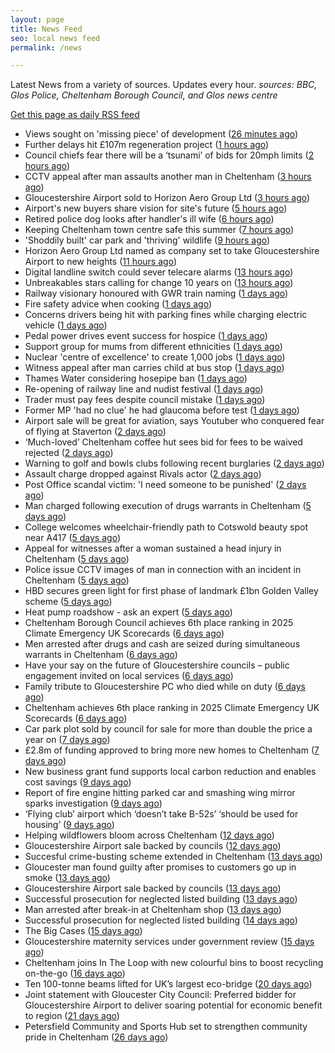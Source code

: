 ```yaml
---
layout: page
title: News Feed
seo: local news feed
permalink: /news

---
```


Latest News from a variety of sources. Updates every hour.
_sources: BBC, Glos Police, Cheltenham Borough Council, and Glos news centre_

[Get this page as daily RSS feed](/daily.rss)

<!-- news_marker starts -->
- Views sought on 'missing piece' of development ([26 minutes ago](https://www.bbc.com/news/articles/cp3k7xwp95go))
- Further delays hit £107m regeneration project ([1 hours ago](https://www.bbc.com/news/articles/c89eqdz32kwo))
- Council chiefs fear there will be a ‘tsunami’ of bids for 20mph limits ([2 hours ago](https://gloucesternewscentre.co.uk/council-chiefs-fear-there-will-be-a-tsunami-of-bids-for-20mph-limits/))
- CCTV appeal after man assaults another man in Cheltenham ([3 hours ago](https://gloucesternewscentre.co.uk/cctv-appeal-after-man-assaults-another-man-in-cheltenham/))
- Gloucestershire Airport sold to Horizon Aero Group Ltd ([3 hours ago](https://gloucesternewscentre.co.uk/gloucestershire-airport-sold-to-horizon-aero-group-ltd/))
- Airport's new buyers share vision for site's future ([5 hours ago](https://www.bbc.com/news/articles/c4g2v21844yo))
- Retired police dog looks after handler's ill wife ([6 hours ago](https://www.bbc.com/news/articles/c4g2v3x9388o))
- Keeping Cheltenham town centre safe this summer ([7 hours ago](https://www.cheltenham.gov.uk/news/article/3032/keeping_cheltenham_town_centre_safe_this_summer))
- 'Shoddily built' car park and 'thriving' wildlife ([9 hours ago](https://www.bbc.com/news/articles/cvg8rq85vzmo))
- Horizon Aero Group Ltd named as company set to take Gloucestershire Airport to new heights ([11 hours ago](https://www.cheltenham.gov.uk/news/article/3031/horizon_aero_group_ltd_named_as_company_set_to_take_gloucestershire_airport_to_new_heights))
- Digital landline switch could sever telecare alarms ([13 hours ago](https://www.bbc.com/news/articles/cp3lv71vknxo))
- Unbreakables stars calling for change 10 years on ([13 hours ago](https://www.bbc.com/news/articles/cvg68140vnyo))
- Railway visionary honoured with GWR train naming ([1 days ago](https://www.bbc.com/news/articles/c628n9g1023o))
- Fire safety advice when cooking ([1 days ago](https://gloucesternewscentre.co.uk/fire-safety-advice-when-cooking/))
- Concerns drivers being hit with parking fines while charging electric vehicle ([1 days ago](https://gloucesternewscentre.co.uk/concerns-drivers-being-hit-with-parking-fines-while-charging-electric-vehicle/))
- Pedal power drives event success for hospice ([1 days ago](https://gloucesternewscentre.co.uk/pedal-power-drives-event-success-for-hospice/))
- Support group for mums from different ethnicities ([1 days ago](https://www.bbc.com/news/articles/czdv0mel46do))
- Nuclear 'centre of excellence' to create 1,000 jobs ([1 days ago](https://www.bbc.com/news/articles/c62d310pmldo))
- Witness appeal after man carries child at bus stop ([1 days ago](https://www.bbc.com/news/articles/cvg4jlnxl8vo))
- Thames Water considering hosepipe ban ([1 days ago](https://www.bbc.com/news/articles/cren3llr9ndo))
- Re-opening of railway line and nudist festival ([1 days ago](https://www.bbc.com/news/articles/c9qxe335240o))
- Trader must pay fees despite council mistake ([1 days ago](https://www.bbc.com/news/articles/cz7ln9l7q2qo))
- Former MP 'had no clue' he had glaucoma before test ([1 days ago](https://www.bbc.com/news/articles/cz099gpz94xo))
- Airport sale will be great for aviation, says Youtuber who conquered fear of flying at Staverton ([2 days ago](https://gloucesternewscentre.co.uk/airport-sale-will-be-great-for-aviation-says-youtuber-who-conquered-fear-of-flying-at-staverton/))
- ‘Much-loved’ Cheltenham coffee hut sees bid for fees to be waived rejected ([2 days ago](https://gloucesternewscentre.co.uk/much-loved-cheltenham-coffee-hut-sees-bid-for-fees-to-be-waived-rejected/))
- Warning to golf and bowls clubs following recent burglaries ([2 days ago](https://gloucesternewscentre.co.uk/warning-to-golf-and-bowls-clubs-following-recent-burglaries/))
- Assault charge dropped against Rivals actor ([2 days ago](https://www.bbc.com/news/articles/cjwny480zl6o))
- Post Office scandal victim: 'I need someone to be punished' ([2 days ago](https://www.bbc.com/news/articles/cx244zk2jppo))
- Man charged following execution of drugs warrants in Cheltenham ([5 days ago](https://gloucesternewscentre.co.uk/man-charged-following-execution-of-drugs-warrants-in-cheltenham-2/))
- College welcomes wheelchair-friendly path to Cotswold beauty spot near A417 ([5 days ago](https://gloucesternewscentre.co.uk/college-welcomes-wheelchair-friendly-path-to-cotswold-beauty-spot-near-a417/))
- Appeal for witnesses after a woman sustained a head injury in Cheltenham ([5 days ago](https://gloucesternewscentre.co.uk/appeal-for-witnesses-after-a-woman-sustained-a-head-injury-in-cheltenham/))
- Police issue CCTV images of man in connection with an incident in Cheltenham ([5 days ago](https://gloucesternewscentre.co.uk/police-issue-cctv-images-of-man-in-connection-with-an-incident-in-cheltenham/))
- HBD secures green light for first phase of landmark £1bn Golden Valley scheme ([5 days ago](https://www.cheltenham.gov.uk/news/article/3030/hbd_secures_green_light_for_first_phase_of_landmark_1bn_golden_valley_scheme))
- Heat pump roadshow - ask an expert ([5 days ago](https://www.cheltenham.gov.uk/news/article/3029/heat_pump_roadshow_-_ask_an_expert))
- Cheltenham Borough Council achieves 6th place ranking in 2025 Climate Emergency UK Scorecards ([6 days ago](https://gloucesternewscentre.co.uk/cheltenham-borough-council-achieves-6th-place-ranking-in-2025-climate-emergency-uk-scorecards/))
- Men arrested after drugs and cash are seized during simultaneous warrants in Cheltenham ([6 days ago](https://gloucesternewscentre.co.uk/men-arrested-after-drugs-and-cash-are-seized-during-simultaneous-warrants-in-cheltenham/))
- Have your say on the future of Gloucestershire councils – public engagement invited on local services ([6 days ago](https://gloucesternewscentre.co.uk/have-your-say-on-the-future-of-gloucestershire-councils-public-engagement-invited-on-local-services/))
- Family tribute to Gloucestershire PC who died while on duty ([6 days ago](https://gloucesternewscentre.co.uk/family-tribute-to-gloucestershire-pc-who-died-while-on-duty/))
- Cheltenham achieves 6th place ranking in 2025 Climate Emergency UK Scorecards ([6 days ago](https://www.cheltenham.gov.uk/news/article/3028/cheltenham_achieves_6th_place_ranking_in_2025_climate_emergency_uk_scorecards))
- Car park plot sold by council for sale for more than double the price a year on ([7 days ago](https://gloucesternewscentre.co.uk/car-park-plot-sold-by-council-for-sale-for-more-than-double-the-price-a-year-on/))
- £2.8m of funding approved to bring more new homes to Cheltenham ([7 days ago](https://www.cheltenham.gov.uk/news/article/3027/28m_of_funding_approved_to_bring_more_new_homes_to_cheltenham))
- New business grant fund supports local carbon reduction and enables cost savings ([9 days ago](https://www.cheltenham.gov.uk/news/article/3026/new_business_grant_fund_supports_local_carbon_reduction_and_enables_cost_savings))
- Report of fire engine hitting parked car and smashing wing mirror sparks investigation ([9 days ago](https://gloucesternewscentre.co.uk/report-of-fire-engine-hitting-parked-car-and-smashing-wing-mirror-sparks-investigation/))
- ‘Flying club’ airport which ‘doesn’t take B-52s’ ‘should be used for housing’ ([9 days ago](https://gloucesternewscentre.co.uk/flying-club-airport-which-doesnt-take-b-52s-should-be-used-for-housing/))
- Helping wildflowers bloom across Cheltenham ([12 days ago](https://www.cheltenham.gov.uk/news/article/3025/helping_wildflowers_bloom_across_cheltenham))
- Gloucestershire Airport sale backed by councils ([12 days ago](https://gloucesternewscentre.co.uk/gloucestershire-airport-sale-backed-by-councils/))
- Succesful crime-busting scheme extended in Cheltenham ([13 days ago](https://gloucesternewscentre.co.uk/succesful-crime-busting-scheme-extended-in-cheltenham/))
- Gloucester man found guilty after promises to customers go up in smoke ([13 days ago](https://gloucesternewscentre.co.uk/gloucester-man-found-guilty-after-promises-to-customers-go-up-in-smoke/))
- Gloucestershire Airport sale backed by councils ([13 days ago](https://www.cheltenham.gov.uk/news/article/3024/gloucestershire_airport_sale_backed_by_councils))
- Successful prosecution for neglected listed building ([13 days ago](https://gloucesternewscentre.co.uk/successful-prosecution-for-neglected-listed-building/))
- Man arrested after break-in at Cheltenham shop ([13 days ago](https://gloucesternewscentre.co.uk/man-arrested-after-break-in-at-cheltenham-shop/))
- Successful prosecution for neglected listed building ([14 days ago](https://www.cheltenham.gov.uk/news/article/3023/successful_prosecution_for_neglected_listed_building))
- The Big Cases ([15 days ago](https://www.bbc.co.uk/iplayer/episode/m001z7w2))
- Gloucestershire maternity services under government review ([15 days ago](https://www.bbc.co.uk/sounds/play/p0ll39jx))
- Cheltenham joins In The Loop with new colourful bins to boost recycling on-the-go ([16 days ago](https://www.cheltenham.gov.uk/news/article/3022/cheltenham_joins_in_the_loop_with_new_colourful_bins_to_boost_recycling_on-the-go))
- Ten 100-tonne beams lifted for UK’s largest eco-bridge ([20 days ago](https://www.bbc.co.uk/sounds/play/p0lk57bp))
- Joint statement with Gloucester City Council: Preferred bidder for Gloucestershire Airport to deliver soaring potential for economic benefit to region ([21 days ago](https://www.cheltenham.gov.uk/news/article/3021/joint_statement_with_gloucester_city_council_preferred_bidder_for_gloucestershire_airport_to_deliver_soaring_potential_for_economic_benefit_to_region))
- Petersfield Community and Sports Hub set to strengthen community pride in Cheltenham ([26 days ago](https://www.cheltenham.gov.uk/news/article/3020/petersfield_community_and_sports_hub_set_to_strengthen_community_pride_in_cheltenham))

<!-- news_marker ends -->
